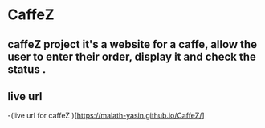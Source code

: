 # CaffeZ

## caffeZ project it's a website for a caffe, allow the user to enter their order, display it and check the status .

## live url

-(live url for caffeZ )[https://malath-yasin.github.io/CaffeZ/]
